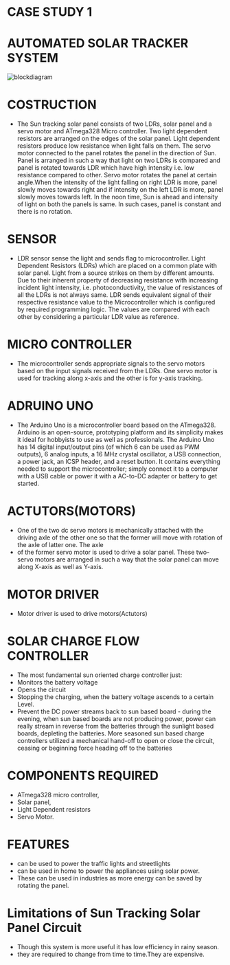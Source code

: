 # CASE STUDY 1 
# AUTOMATED SOLAR TRACKER SYSTEM
![blockdiagram](https://user-images.githubusercontent.com/98837668/154840569-ec1b742c-04da-4224-88f2-1d11bd06364e.png)
# COSTRUCTION
* The Sun tracking solar panel consists of two LDRs, solar panel and a servo motor and ATmega328 Micro controller.
Two light dependent resistors are arranged on the edges of the solar panel.
Light dependent resistors produce low resistance when light falls on them. The servo motor connected 
to the panel rotates the panel in the direction of Sun. Panel is arranged in such a way that light on two LDRs is compared and panel is rotated towards LDR which have high 
intensity i.e. low resistance compared to other. 
Servo motor rotates the panel at certain angle.When the intensity of the light falling on right LDR is more, panel slowly moves
towards right and if intensity on the left LDR is more, panel slowly moves towards left. In the noon time, Sun is ahead and intensity of light on both the panels is same. 
In such cases, panel is constant and there is no rotation.
# SENSOR
* LDR sensor sense the light and sends flag to microcontroller.
Light Dependent Resistors (LDRs) which are placed on a common plate with solar panel. Light from a source strikes on them by different amounts. Due to their inherent property 
of decreasing resistance with increasing incident light intensity, i.e. photoconductivity, the value of resistances of all the LDRs is not always same.
LDR sends equivalent signal of their respective resistance value to the Microcontroller which is configured by required programming logic. The values are compared with each 
other by considering a particular LDR value as reference.
# MICRO CONTROLLER
* The microcontroller sends appropriate signals to the servo motors based on the input signals received from the LDRs. One servo motor is used for tracking along x-axis and the other is for y-axis tracking.
# ADRUINO UNO
* The Arduino Uno is a microcontroller board based on the ATmega328. Arduino is an open-source, prototyping platform and its simplicity makes it ideal for hobbyists to use as 
well as professionals. The Arduino Uno has 14 digital input/output pins (of which 6 can be used as PWM outputs), 6 analog inputs, a 16 MHz crystal oscillator, a USB connection, 
a power jack, an ICSP header, and a reset button. It contains everything needed to support the microcontroller; simply connect it to a computer with a USB cable or power it 
with a AC-to-DC adapter or battery to get started.

# ACTUTORS(MOTORS)
* One of the two dc servo motors is mechanically attached with the driving axle of the other one so that the former will move with rotation of the axle of latter one. The axle 
* of the former servo motor is used to drive a solar panel. These two-servo motors are arranged in such a way that the solar panel can move along X-axis as well as Y-axis.
# MOTOR DRIVER
 * Motor driver is used to drive motors(Actutors)
# SOLAR CHARGE FLOW CONTROLLER
* The most fundamental sun oriented charge controller just:
* Monitors the battery voltage
* Opens the circuit 
* Stopping the charging, when the battery voltage ascends to a certain Level.
* Prevent the DC power streams back to sun based board - during the evening, when sun based boards are not producing power, power can really stream in reverse from the batteries 
through the sunlight based boards, depleting the batteries.
More seasoned sun based charge controllers utilized a mechanical hand-off to open or close the circuit, ceasing or beginning force heading off to the batteries



# COMPONENTS REQUIRED
* ATmega328 micro controller,
* Solar panel, 
* Light Dependent resistors 
* Servo Motor.

# FEATURES
* can be used to power the traffic lights and streetlights
*  can be used in home to power the appliances using solar power.
* These can be used in industries as more energy can be saved by rotating the panel.
# Limitations of Sun Tracking Solar Panel Circuit
* Though this system is more useful it has low efficiency in rainy season.
* they are required to change from time to time.They are expensive.
